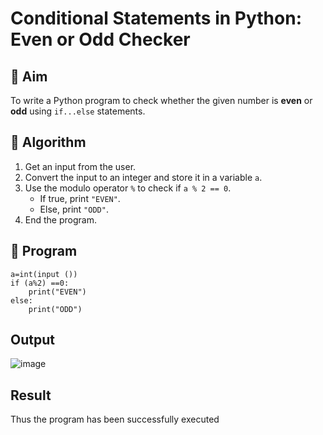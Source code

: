 # Conditional Statements in Python: Even or Odd Checker

## 🎯 Aim
To write a Python program to check whether the given number is **even** or **odd** using `if...else` statements.

## 🧠 Algorithm
1. Get an input from the user.
2. Convert the input to an integer and store it in a variable `a`.
3. Use the modulo operator `%` to check if `a % 2 == 0`.
   - If true, print `"EVEN"`.
   - Else, print `"ODD"`.
4. End the program.

## 🧾 Program

    a=int(input ()) 
    if (a%2) ==0:
        print("EVEN")
    else:
        print("ODD")

## Output

![image](https://github.com/user-attachments/assets/8d4a8a07-daf5-4256-b122-9c7867ce69cb)


## Result

Thus the program has been successfully executed
